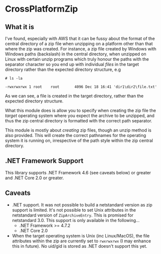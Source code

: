 # CrossPlatformZip

## What it is

I've found, especially with AWS that it can be fussy about the format of the central directory of a zip file when unzipping on a platform other than that where the zip was created. For instance, a zip file created by Windows with Windows paths (backslash) in the central directory, when unzipped on Linux with certain unzip programs which truly honour the paths with the separator character so you end up with individual _files_ in the target directory rather than the expected directory structure, e.g

```
# ls -la

-rwxrwxrwx 1 root    root       4096 Dec 18 16:41 'dir1\dir2\file.txt'
```

As we can see, a file is created in the target directory, rather than the expected directory structure.

What this module does is allow you to specify when creating the zip file the _target_ operating system where you expect the archive to be unzipped, and thus the zip central directory is formatted with the correct path separator.

This module is mostly about _creating_ zip files, though an unzip method is also provided. This will create the correct pathnames for the operating system it is running on, irrespective of the path style within the zip central directory.

## .NET Framework Support

This library supports .NET Framework 4.6 (see caveats below) or greater and .NET Core 2.0 or greater.

## Caveats

* .NET support. It was not possible to build a netstandard version as zip support is limited. It's not possible to set Unix attributes in the netstandard version of `ZipArchiveEntry`. This is promised for netstandard 3.0. This support is only available in the following...
    * .NET Framework >= 4.7.2
    * .NET Core 2.0
* When the target operating system is Unix (inc Linux/MacOS), the file attributes within the zip are currently set to `rwxrwxrwx` (I may enhance this in future). No uid/gid is stored as .NET doesn't support this yet.
